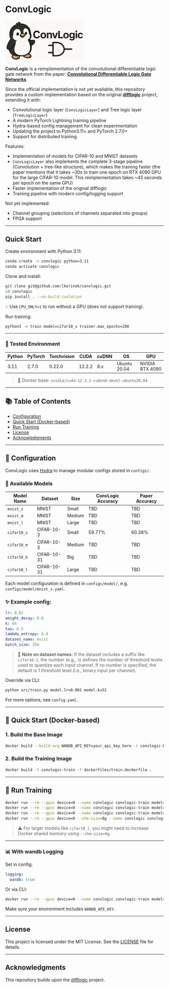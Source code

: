 # ConvLogic

<p align="left">
  <img src="assets/logo.png" alt="ConvLogic Logo" width="250"/>
</p>

**ConvLogic** is a reimplementation of the convolutional differentiable logic gate network from the paper:
[**Convolutional Differentiable Logic Gate Networks**](https://arxiv.org/abs/2411.04732)

Since the official implementation is not yet available, this repository provides a custom implementation based on the original [**difflogic**](https://github.com/Felix-Petersen/difflogic) project, extending it with:
- Convolutional logic layer (`ConvLogicLayer`) and Tree logic layer (`TreeLogicLayer`)
- A modern PyTorch Lightning training pipeline
- Hydra-based config management for clean experimentation
- Updating the project to Python3.11+ and PyTorch 2.7.0+
- Support for distributed training

Features:
- Implementation of models for CIFAR-10 and MNIST datasets
- `ConvLogicLayer` also implements the complete 3-stage pipeline (Convolution + tree-like structure), which makes the training faster
  (the paper mentions that it takes ~30s to train one epoch on RTX 4090 GPU for the large CIFAR-10 model. This reimplementation takes ~45 seconds per epoch on the same GPU)
- Faster implementation of the original difflogic
- Training pipeline with modern config/logging support

Not yet implemented:
- Channel grouping (selections of channels separated into groups)
- FPGA support

---

## Quick Start

Create environment with Python 3.11:

```bash
conda create -n convlogic python=3.11
conda activate convlogic
```

Clone and install:

```bash
git clone git@github.com:lkorinek/convlogic.git
cd convlogic
pip install . --no-build-isolation
```

💡 Use `CPU_ONLY=1` to run without a GPU (does not support training).

Run training:

```bash
python3 -m train model=cifar10_s trainer.max_epochs=200
```

---

### 🧪 Tested Environment

| Python | PyTorch | Torchvision | CUDA   | cuDNN | OS           | GPU            |
|--------|---------|-------------|--------|-------|--------------|----------------|
| 3.11   | 2.7.0   | 0.22.0      | 12.2.2 | 8.x   | Ubuntu 20.04 | NVIDIA RTX 4090 |

> 🐳 Docker base: `nvidia/cuda:12.2.2-cudnn8-devel-ubuntu20.04`

---

## 📚 Table of Contents
- [Configuration](#-configuration)
- [Quick Start (Docker-based)](#-quick-start-docker-based)
- [Run Training](#-run-training)
- [License](#license)
- [Acknowledgments](#acknowledgments)

---

## 🔧 Configuration

ConvLogic uses [Hydra](https://hydra.cc/) to manage modular configs stored in `configs/`.

### 🧩 Available Models

| Model Name   | Dataset      | Size    | ConvLogic Accuracy  | Paper Accuracy |
|--------------|--------------|---------|---------------------|----------------|
| `mnist_s`    | MNIST        | Small   | TBD                 | TBD            |
| `mnist_m`    | MNIST        | Medium  | TBD                 | TBD            |
| `mnist_l`    | MNIST        | Large   | TBD                 | TBD            |
| `cifar10_s`  | CIFAR-10-3   | Small   | 59.77%              | 60.38%         |
| `cifar10_m`  | CIFAR-10-3   | Medium  | TBD                 | TBD            |
| `cifar10_b`  | CIFAR-10-31  | Big     | TBD                 | TBD            |
| `cifar10_l`  | CIFAR-10-31  | Large   | TBD                 | TBD            |

Each model configuration is defined in `configs/model/`, e.g. `configs/model/mnist_s.yaml`.

### ✨ Example config:

```yaml
lr: 0.01
weight_decay: 0.0
k: 64
tau: 6.5
lambda_entropy: 0.0
dataset_name: mnist
batch_size: 256
```

> 📌 **Note on dataset names:** If the dataset includes a suffix like `cifar10-3`, the number (e.g., `3`) defines the number of threshold levels used to quantize each input channel. If no number is specified, the default is 1 threshold level (i.e., binary input per channel).

Override via CLI:

```bash
python src/train.py model.lr=0.001 model.k=32
```

For more options, see `config.yaml`.

---

## 🐳 Quick Start (Docker-based)

### 1. Build the Base Image

```bash
docker build --build-arg WANDB_API_KEY=your_api_key_here -t convlogic-base -f dockerfiles/base.dockerfile .
```

### 2. Build the Training Image

```bash
docker build -t convlogic-train -f dockerfiles/train.dockerfile .
```

---

## 🚀 Run Training

```bash
docker run --rm --gpus device=0 --name convlogic convlogic-train model=mnist_s
docker run --rm --gpus device=0 --name convlogic convlogic-train model=mnist_m
docker run --rm --gpus device=0 --name convlogic convlogic-train model=cifar10_s
docker run --rm --gpus device=0 --shm-size=8g --name convlogic convlogic-train model=cifar10_m
```

> ⚠️ For larger models like `cifar10_l`, you might need to increase Docker shared memory using `--shm-size=8g`.

---

### 📊 With wandb Logging

Set in config:

```yaml
logging:
  wandb: true
```

Or via CLI:

```bash
docker run --rm --gpus device=0 --name convlogic convlogic-train model=mnist_s logging.wandb=true
```

Make sure your environment includes `WANDB_API_KEY`.

---

## License

This project is licensed under the MIT License. See the [LICENSE](LICENSE) file for details.

---

## Acknowledgments

This repository builds upon the [difflogic](https://github.com/Felix-Petersen/difflogic) project.

